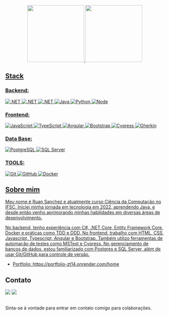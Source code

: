 <div align="center">
<a href="https://github.com/MAONEZZE">
<img height="180em" src="https://github-readme-stats.vercel.app/api?username=maonezze&show_icons=true&theme=dracula&include_all_comits=true&count_private=true"/>
<img height="180em" src="https://github-readme-stats.vercel.app/api/top-langs/?username=maonezze&layout-compact&langs_count=16&theme=dracula"/>
</div>

## Stack

### Backend: 
![.NET](https://img.shields.io/badge/Csharp-512BD4?style=for-the-badge&logo=dotnet&logoColor=white)
![.NET](https://img.shields.io/badge/.NET_Core-512BD4?style=for-the-badge&logo=dotnet&logoColor=white)
![.NET](https://img.shields.io/badge/ASP.Net-512BD4?style=for-the-badge&logo=dotnet&logoColor=white)
![Java](https://img.shields.io/badge/Java-DD0831?style=for-the-badge&logo=java&logoColor=white)
![Python](https://img.shields.io/badge/Python-2159de?style=for-the-badge&logo=python&logoColor=white)
![Node](https://img.shields.io/badge/Node.js-93bc43?style=for-the-badge&logo=node.js&logoColor=white)

### Frontend: 
![JavaScript](https://img.shields.io/badge/JavaScript-F7DF1E?style=for-the-badge&logo=javascript&logoColor=black)
![TypeScript](https://img.shields.io/badge/TypeScript-007ACC?style=for-the-badge&logo=typescript&logoColor=white)
![Angular](https://img.shields.io/badge/Angular-DD0031?style=for-the-badge&logo=angular&logoColor=white)
![Bootstrap](https://img.shields.io/badge/Bootstrap-7952B3?style=for-the-badge&logo=bootstrap&logoColor=white)
![Cypress](https://img.shields.io/badge/Cypress-35beca?style=for-the-badge&logo=cypress&logoColor=white)
![Gherkin](https://img.shields.io/badge/gherkin-62b14e?style=for-the-badge&logo=gherkin&logoColor=white)

### Data Base: 
![PostgreSQL](https://img.shields.io/badge/PostgreSQL-336791?style=for-the-badge&logo=postgresql&logoColor=white)
![SQL Server](https://img.shields.io/badge/SQL_Server-CC2927?style=for-the-badge&logo=microsoft-sql-server&logoColor=white)

### TOOLS: 
![Git](https://img.shields.io/badge/Git-F05032?style=for-the-badge&logo=git&logoColor=white)
![GitHub](https://img.shields.io/badge/GitHub-181717?style=for-the-badge&logo=github&logoColor=white)
![Docker](https://img.shields.io/badge/Docker-2496ED?style=for-the-badge&logo=docker&logoColor=white)

## Sobre mim
Meu nome é Ruan Sanchez e atualmente curso Ciência da Computação no IFSC. Iniciei minha jornada em tecnologia em 2022, aprendendo Java, e desde então venho aprimorando minhas habilidades em diversas áreas de desenvolvimento.

No backend, tenho experiência com C#, .NET Core, Entity Framework Core, Docker e práticas como TDD e DDD. No frontend, trabalho com HTML, CSS, Javascript, Typescript, Angular e Bootstrap. Também utilizo ferramentas de automação de testes como MSTest e Cypress. No gerenciamento de bancos de dados, estou familiarizado com Postgres e SQL Server, além de usar Git/GitHub para controle de versão.

- Portfolio: https://portfolio-zt14.onrender.com/home

## Contato

<div> 
  <a href = "mailto:ruansanchezskt@gmail.com"><img src="https://img.shields.io/badge/-Gmail-%23333?style=for-the-badge&logo=gmail&logoColor=white" target="_blank"></a>
  <a href="https://www.linkedin.com/in/ruan-sanchez-85b376207/" target="_blank"><img src="https://img.shields.io/badge/-LinkedIn-%230077B5?style=for-the-badge&logo=linkedin&logoColor=white" target="_blank"></a> 
</div><br>

Sinta-se à vontade para entrar em contato comigo para colaborações.

